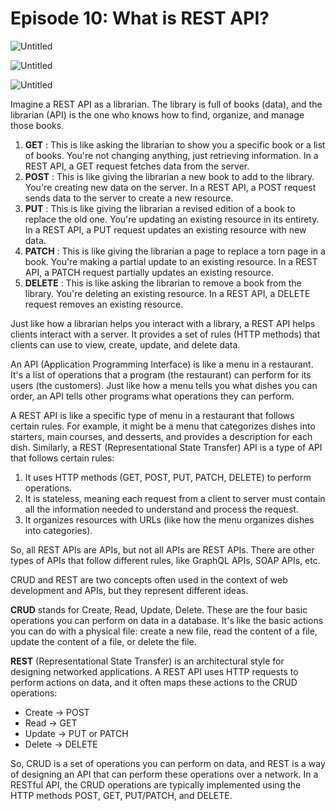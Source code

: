 # Episode 10: **What is REST API?**

![Untitled](https://prod-files-secure.s3.us-west-2.amazonaws.com/21748c7e-09fb-4d2d-b1f8-06b9ee47f39c/2d4af16d-5c1f-45db-91cd-e4d548464820/Untitled.png)

![Untitled](https://prod-files-secure.s3.us-west-2.amazonaws.com/21748c7e-09fb-4d2d-b1f8-06b9ee47f39c/31d952d3-54e6-49d2-8434-0e5c400234c8/Untitled.png)

![Untitled](https://prod-files-secure.s3.us-west-2.amazonaws.com/21748c7e-09fb-4d2d-b1f8-06b9ee47f39c/8fa05018-2fdd-47e7-b35c-c0431fb02810/Untitled.png)

Imagine a REST API as a librarian. The library is full of books (data), and the librarian (API) is the one who knows how to find, organize, and manage those books.

1. **GET** : This is like asking the librarian to show you a specific book or a list of books. You're not changing anything, just retrieving information. In a REST API, a GET request fetches data from the server.
2. **POST** : This is like giving the librarian a new book to add to the library. You're creating new data on the server. In a REST API, a POST request sends data to the server to create a new resource.
3. **PUT** : This is like giving the librarian a revised edition of a book to replace the old one. You're updating an existing resource in its entirety. In a REST API, a PUT request updates an existing resource with new data.
4. **PATCH** : This is like giving the librarian a page to replace a torn page in a book. You're making a partial update to an existing resource. In a REST API, a PATCH request partially updates an existing resource.
5. **DELETE** : This is like asking the librarian to remove a book from the library. You're deleting an existing resource. In a REST API, a DELETE request removes an existing resource.

Just like how a librarian helps you interact with a library, a REST API helps clients interact with a server. It provides a set of rules (HTTP methods) that clients can use to view, create, update, and delete data.

An API (Application Programming Interface) is like a menu in a restaurant. It's a list of operations that a program (the restaurant) can perform for its users (the customers). Just like how a menu tells you what dishes you can order, an API tells other programs what operations they can perform.

A REST API is like a specific type of menu in a restaurant that follows certain rules. For example, it might be a menu that categorizes dishes into starters, main courses, and desserts, and provides a description for each dish. Similarly, a REST (Representational State Transfer) API is a type of API that follows certain rules:

1. It uses HTTP methods (GET, POST, PUT, PATCH, DELETE) to perform operations.
2. It is stateless, meaning each request from a client to server must contain all the information needed to understand and process the request.
3. It organizes resources with URLs (like how the menu organizes dishes into categories).

So, all REST APIs are APIs, but not all APIs are REST APIs. There are other types of APIs that follow different rules, like GraphQL APIs, SOAP APIs, etc.

CRUD and REST are two concepts often used in the context of web development and APIs, but they represent different ideas.

**CRUD** stands for Create, Read, Update, Delete. These are the four basic operations you can perform on data in a database. It's like the basic actions you can do with a physical file: create a new file, read the content of a file, update the content of a file, or delete the file.

**REST** (Representational State Transfer) is an architectural style for designing networked applications. A REST API uses HTTP requests to perform actions on data, and it often maps these actions to the CRUD operations:

- Create -> POST
- Read -> GET
- Update -> PUT or PATCH
- Delete -> DELETE

So, CRUD is a set of operations you can perform on data, and REST is a way of designing an API that can perform these operations over a network. In a RESTful API, the CRUD operations are typically implemented using the HTTP methods POST, GET, PUT/PATCH, and DELETE.
